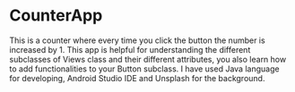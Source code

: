 # CounterApp
This is a counter where every time you click the button the number is increased by 1.
This app is helpful for understanding the different subclasses of Views class and their different attributes, you also learn how to add functionalities to your Button subclass.
I have used Java language for developing, Android Studio IDE and Unsplash for the background.
